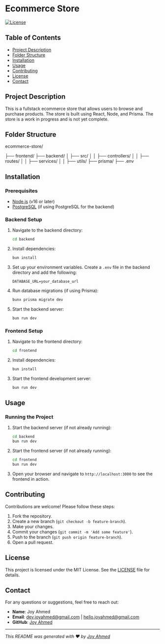 # Ecommerce Store

[![License](https://img.shields.io/badge/license-MIT-blue.svg)](LICENSE)

## Table of Contents

- [Project Description](#project-description)
- [Folder Structure](#folder-structure)
- [Installation](#installation)
- [Usage](#usage)
- [Contributing](#contributing)
- [License](#license)
- [Contact](#contact)

## Project Description

This is a fullstack ecommerce store that allows users to browse and purchase products. The store is built using React, Node, and Prisma. The store is a work in progress and is not yet complete.

## Folder Structure

ecommerce-store/

├── frontend/
├── backend/
│ ├── src/
│ │ ├── controllers/
│ │ ├── routes/
│ │ ├── services/
│ │ ├── utils/
├── prisma/
├── .env

## Installation

### Prerequisites

- [Node.js](https://nodejs.org/) (v16 or later)
- [PostgreSQL](https://www.postgresql.org/) (if using PostgreSQL for the backend)

### Backend Setup

1. Navigate to the backend directory:

   ```bash
   cd backend
   ```

2. Install dependencies:

   ```bash
   bun install
   ```

3. Set up your environment variables. Create a `.env` file in the backend directory and add the following:

   ```plaintext
   DATABASE_URL=your_database_url
   ```

4. Run database migrations (if using Prisma):

   ```bash
   bunx prisma migrate dev
   ```

5. Start the backend server:

   ```bash
   bun run dev
   ```

### Frontend Setup

1. Navigate to the frontend directory:

   ```bash
   cd frontend
   ```

2. Install dependencies:

   ```bash
   bun install
   ```

3. Start the frontend development server:

   ```bash
   bun run dev
   ```

## Usage

### Running the Project

1. Start the backend server (if not already running):

   ```bash
   cd backend
   bun run dev
   ```

2. Start the frontend server (if not already running):

   ```bash
   cd frontend
   bun run dev
   ```

3. Open your browser and navigate to `http://localhost:3000` to see the frontend in action.

## Contributing

Contributions are welcome! Please follow these steps:

1. Fork the repository.
2. Create a new branch (`git checkout -b feature-branch`).
3. Make your changes.
4. Commit your changes (`git commit -m 'Add some feature'`).
5. Push to the branch (`git push origin feature-branch`).
6. Open a pull request.

## License

This project is licensed under the MIT License. See the [LICENSE](LICENSE) file for details.

## Contact

For any questions or suggestions, feel free to reach out:

- **Name**: Joy Ahmed
- **Email**: dev.joyahmed@gmail.com | hello.joyahmed@gmail.com
- **GitHub**: [Joy Ahmed](https://github.com/joy-ahmed)

---

_This README was generated with ❤️ by [Joy Ahmed](https://github.com/joy-ahmed)_
